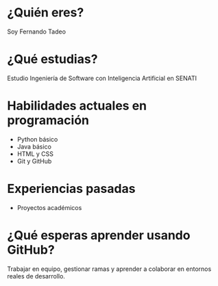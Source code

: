# ¿Quién eres?
Soy Fernando Tadeo

# ¿Qué estudias?
Estudio Ingeniería de Software con Inteligencia Artificial en SENATI

# Habilidades actuales en programación
- Python básico
- Java básico
- HTML y CSS
- Git y GitHub

# Experiencias pasadas
- Proyectos académicos

# ¿Qué esperas aprender usando GitHub?
Trabajar en equipo, gestionar ramas y aprender a colaborar en entornos reales de desarrollo.
